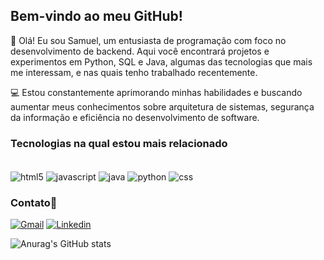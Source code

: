 ## Bem-vindo ao meu GitHub!

👋 Olá! Eu sou Samuel, um entusiasta de programação com foco no desenvolvimento de backend. Aqui você encontrará projetos e experimentos em Python, SQL e Java, algumas das tecnologias que mais me interessam, e nas quais tenho trabalhado recentemente.

💻 Estou constantemente aprimorando minhas habilidades e buscando aumentar meus conhecimentos sobre arquitetura de sistemas, segurança da informação e eficiência no desenvolvimento de software.

### Tecnologias na qual estou mais relacionado

<div style="display: inline_block"><br/>
    <img align="center" alt="html5" src="https://img.shields.io/badge/HTML5-E34F26?style=for-the-badge&logo=html5&logoColor=white"/>
    <img align="center" alt="javascript" src="https://img.shields.io/badge/JavaScript-323330?style=for-the-badge&logo=javascript&logoColor=F7DF1E"/>
    <img align="center" alt="java" src="https://img.shields.io/badge/Java-ED8B00?style=for-the-badge&logo=openjdk&logoColor=white"/>
    <img align="center" alt="python" src="https://img.shields.io/badge/Python-14354C?style=for-the-badge&logo=python&logoColor=white"/>
    <img align="center" alt="css" src="https://img.shields.io/badge/CSS3-1572B6?style=for-the-badge&logo=css3&logoColor=white"/>
</div>

### Contato📱
[![Gmail](https://img.shields.io/badge/Gmail-D14836?style=for-the-badge&logo=gmail&logoColor=white)](samuelsdlago@gmail.com)
[![Linkedin](https://img.shields.io/badge/LinkedIn-0077B5?style=for-the-badge&logo=linkedin&logoColor=white)](https://www.linkedin.com/in/samuelschisaridemacqlago)

![Anurag's GitHub stats](https://github-readme-stats.vercel.app/api?username=SamuelLago&show_icons=true&theme=radical)
